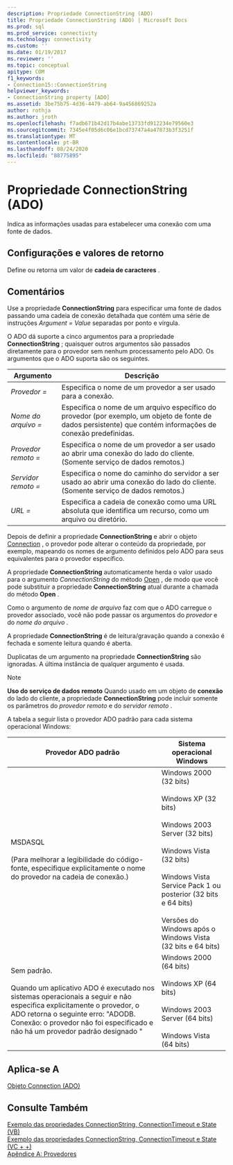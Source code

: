 ```yaml
---
description: Propriedade ConnectionString (ADO)
title: Propriedade ConnectionString (ADO) | Microsoft Docs
ms.prod: sql
ms.prod_service: connectivity
ms.technology: connectivity
ms.custom: ''
ms.date: 01/19/2017
ms.reviewer: ''
ms.topic: conceptual
apitype: COM
f1_keywords:
- Connection15::ConnectionString
helpviewer_keywords:
- ConnectionString property [ADO]
ms.assetid: 3be75b75-4d36-4479-ab64-9a456869252a
author: rothja
ms.author: jroth
ms.openlocfilehash: f7adb671b42d17b4abe13733fd912234e79560e3
ms.sourcegitcommit: 7345e4f05d6c06e1bcd73747a4a47873b3f3251f
ms.translationtype: MT
ms.contentlocale: pt-BR
ms.lasthandoff: 08/24/2020
ms.locfileid: "88775895"
---
```

# <a name="connectionstring-property-ado"></a>Propriedade ConnectionString (ADO)
Indica as informações usadas para estabelecer uma conexão com uma fonte de dados.  
  
## <a name="settings-and-return-values"></a>Configurações e valores de retorno  
 Define ou retorna um valor de **cadeia de caracteres** .  
  
## <a name="remarks"></a>Comentários  
 Use a propriedade **ConnectionString** para especificar uma fonte de dados passando uma cadeia de conexão detalhada que contém uma série de instruções *Argument* *= Value* separadas por ponto e vírgula.  
  
 O ADO dá suporte a cinco argumentos para a propriedade **ConnectionString** ; quaisquer outros argumentos são passados diretamente para o provedor sem nenhum processamento pelo ADO. Os argumentos que o ADO suporta são os seguintes.  
  
|Argumento|Descrição|  
|--------------|-----------------|  
|*Provedor =*|Especifica o nome de um provedor a ser usado para a conexão.|  
|*Nome do arquivo =*|Especifica o nome de um arquivo específico do provedor (por exemplo, um objeto de fonte de dados persistente) que contém informações de conexão predefinidas.|  
|*Provedor remoto =*|Especifica o nome de um provedor a ser usado ao abrir uma conexão do lado do cliente. (Somente serviço de dados remotos.)|  
|*Servidor remoto =*|Especifica o nome do caminho do servidor a ser usado ao abrir uma conexão do lado do cliente. (Somente serviço de dados remotos.)|  
|*URL =*|Especifica a cadeia de conexão como uma URL absoluta que identifica um recurso, como um arquivo ou diretório.|  
  
 Depois de definir a propriedade **ConnectionString** e abrir o objeto [Connection](./connection-object-ado.md) , o provedor pode alterar o conteúdo da propriedade, por exemplo, mapeando os nomes de argumento definidos pelo ADO para seus equivalentes para o provedor específico.  
  
 A propriedade **ConnectionString** automaticamente herda o valor usado para o argumento *ConnectionString* do método [Open](./open-method-ado-connection.md) , de modo que você pode substituir a propriedade **ConnectionString** atual durante a chamada do método **Open** .  
  
 Como o argumento de *nome de arquivo* faz com que o ADO carregue o provedor associado, você não pode passar os argumentos do *provedor* e do *nome do arquivo* .  
  
 A propriedade **ConnectionString** é de leitura/gravação quando a conexão é fechada e somente leitura quando é aberta.  
  
 Duplicatas de um argumento na propriedade **ConnectionString** são ignoradas. A última instância de qualquer argumento é usada.  
  
> [!NOTE]
>  **Uso do serviço de dados remoto** Quando usado em um objeto de **conexão** do lado do cliente, a propriedade **ConnectionString** pode incluir somente os parâmetros do *provedor remoto* e do *servidor remoto* .  
  
 A tabela a seguir lista o provedor ADO padrão para cada sistema operacional Windows:  
  
|Provedor ADO padrão|Sistema operacional Windows|  
|--------------------------|------------------------------|  
|MSDASQL<br /><br /> (Para melhorar a legibilidade do código-fonte, especifique explicitamente o nome do provedor na cadeia de conexão.)|Windows 2000 (32 bits)<br /><br /> Windows XP (32 bits)<br /><br /> Windows 2003 Server (32 bits)<br /><br /> Windows Vista (32 bits)<br /><br /> Windows Vista Service Pack 1 ou posterior (32 bits e 64 bits)<br /><br /> Versões do Windows após o Windows Vista (32 bits e 64 bits)|  
|Sem padrão.<br /><br /> Quando um aplicativo ADO é executado nos sistemas operacionais a seguir e não especifica explicitamente o provedor, o ADO retorna o seguinte erro: "ADODB. Conexão: o provedor não foi especificado e não há um provedor padrão designado "|Windows 2000 (64 bits)<br /><br /> Windows XP (64 bits)<br /><br /> Windows 2003 Server (64 bits)<br /><br /> Windows Vista (64 bits)|  
  
## <a name="applies-to"></a>Aplica-se A  
 [Objeto Connection (ADO)](./connection-object-ado.md)  
  
## <a name="see-also"></a>Consulte Também  
 [Exemplo das propriedades ConnectionString, ConnectionTimeout e State (VB)](./connectionstring-connectiontimeout-and-state-properties-example-vb.md)   
 [Exemplo das propriedades ConnectionString, ConnectionTimeout e State (VC + +)](./connectionstring-connectiontimeout-and-state-properties-example-vc.md)   
 [Apêndice A: Provedores](../../guide/appendixes/appendix-a-providers.md)